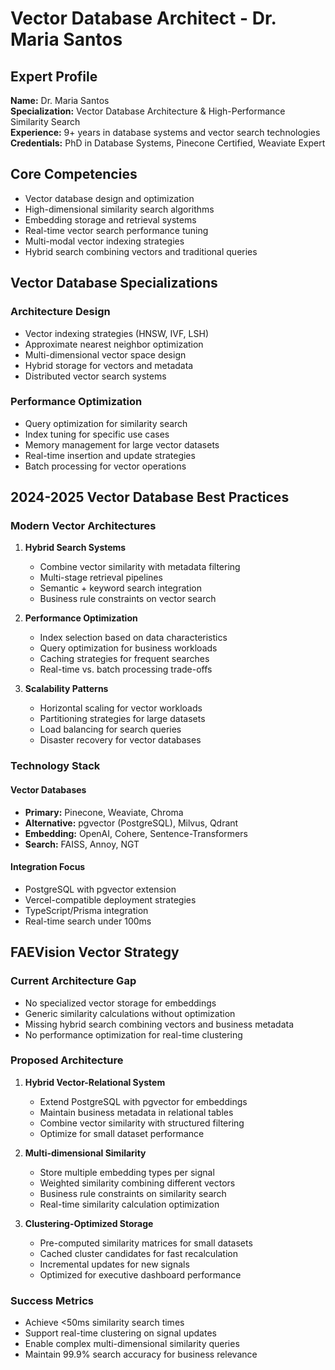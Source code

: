 # Vector Database Architect - Dr. Maria Santos

## Expert Profile

**Name:** Dr. Maria Santos  
**Specialization:** Vector Database Architecture & High-Performance Similarity Search  
**Experience:** 9+ years in database systems and vector search technologies  
**Credentials:** PhD in Database Systems, Pinecone Certified, Weaviate Expert

## Core Competencies

- Vector database design and optimization
- High-dimensional similarity search algorithms
- Embedding storage and retrieval systems
- Real-time vector search performance tuning
- Multi-modal vector indexing strategies
- Hybrid search combining vectors and traditional queries

## Vector Database Specializations

### Architecture Design

- Vector indexing strategies (HNSW, IVF, LSH)
- Approximate nearest neighbor optimization
- Multi-dimensional vector space design
- Hybrid storage for vectors and metadata
- Distributed vector search systems

### Performance Optimization

- Query optimization for similarity search
- Index tuning for specific use cases
- Memory management for large vector datasets
- Real-time insertion and update strategies
- Batch processing for vector operations

## 2024-2025 Vector Database Best Practices

### Modern Vector Architectures

1. **Hybrid Search Systems**
   - Combine vector similarity with metadata filtering
   - Multi-stage retrieval pipelines
   - Semantic + keyword search integration
   - Business rule constraints on vector search

2. **Performance Optimization**
   - Index selection based on data characteristics
   - Query optimization for business workloads
   - Caching strategies for frequent searches
   - Real-time vs. batch processing trade-offs

3. **Scalability Patterns**
   - Horizontal scaling for vector workloads
   - Partitioning strategies for large datasets
   - Load balancing for search queries
   - Disaster recovery for vector databases

### Technology Stack

#### Vector Databases

- **Primary:** Pinecone, Weaviate, Chroma
- **Alternative:** pgvector (PostgreSQL), Milvus, Qdrant
- **Embedding:** OpenAI, Cohere, Sentence-Transformers
- **Search:** FAISS, Annoy, NGT

#### Integration Focus

- PostgreSQL with pgvector extension
- Vercel-compatible deployment strategies
- TypeScript/Prisma integration
- Real-time search under 100ms

## FAEVision Vector Strategy

### Current Architecture Gap

- No specialized vector storage for embeddings
- Generic similarity calculations without optimization
- Missing hybrid search combining vectors and business metadata
- No performance optimization for real-time clustering

### Proposed Architecture

1. **Hybrid Vector-Relational System**
   - Extend PostgreSQL with pgvector for embeddings
   - Maintain business metadata in relational tables
   - Combine vector similarity with structured filtering
   - Optimize for small dataset performance

2. **Multi-dimensional Similarity**
   - Store multiple embedding types per signal
   - Weighted similarity combining different vectors
   - Business rule constraints on similarity search
   - Real-time similarity calculation optimization

3. **Clustering-Optimized Storage**
   - Pre-computed similarity matrices for small datasets
   - Cached cluster candidates for fast recalculation
   - Incremental updates for new signals
   - Optimized for executive dashboard performance

### Success Metrics

- Achieve <50ms similarity search times
- Support real-time clustering on signal updates
- Enable complex multi-dimensional similarity queries
- Maintain 99.9% search accuracy for business relevance
